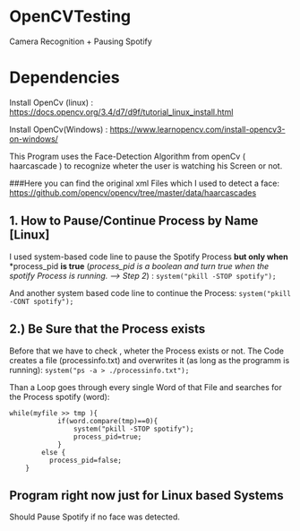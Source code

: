 # OpenCVTesting
Camera Recognition + Pausing Spotify


# Dependencies
Install OpenCv (linux) : https://docs.opencv.org/3.4/d7/d9f/tutorial_linux_install.html

Install OpenCv(Windows) : https://www.learnopencv.com/install-opencv3-on-windows/


This Program uses the Face-Detection Algorithm from openCv ( haarcascade ) to recognize wheter the user is watching his Screen
or not.

###Here you can find the original xml Files which I used to detect a face:
https://github.com/opencv/opencv/tree/master/data/haarcascades

## 1. How to Pause/Continue Process by Name [Linux]
I used system-based code line to pause the Spotify Process **but only when** *process_pid **is true**
(*process_pid is a boolean and turn true when the spotify Process is running. --> Step 2*)
:
`system("pkill -STOP spotify");`

 And another system based code line to continue the Process:
 `system("pkill -CONT spotify");`
 
## 2.) Be Sure that the Process exists

Before that we have to check , wheter the Process exists or not.
The Code creates a file (processinfo.txt) and overwrites it (as long as the programm is running):
`system("ps -a > ./processinfo.txt");`

Than a Loop goes through every single Word of that File and searches for the Process spotify (word):
```
while(myfile >> tmp ){
	        if(word.compare(tmp)==0){
                system("pkill -STOP spotify");
                process_pid=true;
            }
        else {
		  process_pid=false;
    }
 ```

## Program right now just for Linux based Systems

Should Pause Spotify if no face was detected.


